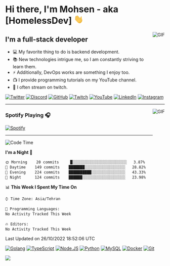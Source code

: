 # Hi there, I'm Mohsen - aka [HomelessDev] <img width="30px" src="https://github.com/SatYu26/SatYu26/raw/master/Assets/Hi.gif" />

<img align="right" alt="GIF" height="190px" src="https://octodex.github.com/images/Fintechtocat.png" />

## I'm a full-stack developer

- 💻 My favorite thing to do is backend development.
- 📚 New technologies intrigue me, so I am constantly striving to learn them.
- ⚡ Additionally, DevOps works are something I enjoy too.
- 📺 I provide programming tutorials on my YouTube channel.
- 🔴 I often stream on twitch.

[![Twitter](https://img.shields.io/badge/Twitter-1DA1F2?style=for-the-badge&logo=twitter&logoColor=white)](https://twitter.com/RealHomelessDev)
[![Discord](https://img.shields.io/badge/Discord-7289DA?style=for-the-badge&logo=discord&logoColor=white)](https://discord.gg/pED7Yw9SAj)
[![GitHub](https://img.shields.io/badge/GitHub-100000?style=for-the-badge&logo=github&logoColor=white)](https://github.com/mohsenbostan)
[![Twitch](https://img.shields.io/badge/Twitch-9146FF?style=for-the-badge&logo=twitch&logoColor=white)](https://www.twitch.tv/homelessdev)
[![YouTube](https://img.shields.io/badge/YouTube-FF0000?style=for-the-badge&logo=youtube&logoColor=white)](https://www.youtube.com/channel/UCmRdgrhxeOztHfTdXXKKvHg)
[![LinkedIn](https://img.shields.io/badge/LinkedIn-0077B5?style=for-the-badge&logo=linkedin&logoColor=white)](https://www.linkedin.com/in/mohsenbostan)
[![Instagram](https://img.shields.io/badge/Instagram-E4405F?style=for-the-badge&logo=instagram&logoColor=white)](https://www.instagram.com/mohsenbostan.ir/)

---

<img align="right" alt="GIF" height="170px" src="https://media.giphy.com/media/J5B1Y8QZnzXXbLQIBu/giphy.gif" />

### Spotify Playing 🎧

[![Spotify](https://novatorem-liart-mu.vercel.app/api/spotify)](https://open.spotify.com/user/frj9261crjc4ocj91kbgvzhet?si=EgUp9pCaRT2yp_cdzYblrQ)

---

<!--START_SECTION:waka-->
![Code Time](http://img.shields.io/badge/Code%20Time-169%20hrs%207%20mins-blue)

**I'm a Night 🦉** 

```text
🌞 Morning    20 commits     █░░░░░░░░░░░░░░░░░░░░░░░░   3.87% 
🌆 Daytime    149 commits    ███████░░░░░░░░░░░░░░░░░░   28.82% 
🌃 Evening    224 commits    ██████████░░░░░░░░░░░░░░░   43.33% 
🌙 Night      124 commits    ██████░░░░░░░░░░░░░░░░░░░   23.98%

```


📊 **This Week I Spent My Time On** 

```text
⌚︎ Time Zone: Asia/Tehran

💬 Programming Languages: 
No Activity Tracked This Week

🔥 Editors: 
No Activity Tracked This Week

```


 Last Updated on 26/10/2022 18:52:06 UTC
<!--END_SECTION:waka-->

[![Golang](https://img.shields.io/badge/Go-00ADD8?style=for-the-badge&logo=go&logoColor=white)]()
[![TypeScript](https://img.shields.io/badge/TypeScript-007ACC?style=for-the-badge&logo=typescript&logoColor=white)]()
[![Node.JS](https://img.shields.io/badge/Node.js-43853D?style=for-the-badge&logo=node.js&logoColor=white)]()
[![Python](https://img.shields.io/badge/Python-3776AB?style=for-the-badge&logo=python&logoColor=white)]()
[![MySQL](https://img.shields.io/badge/MySQL-00000F?style=for-the-badge&logo=mysql&logoColor=white)]()
[![Docker](https://img.shields.io/badge/Docker-2CA5E0?style=for-the-badge&logo=docker&logoColor=white)]()
[![Git](https://img.shields.io/badge/Git-F05032?style=for-the-badge&logo=git&logoColor=white)]()

<img src="https://imgur.com/rilHVxA.png"/>
